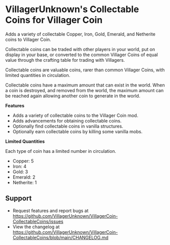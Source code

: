 # VillagerUnknown's Collectable Coins for Villager Coin

Adds a variety of collectable Copper, Iron, Gold, Emerald, and Netherite coins to Villager Coin.

Collectable coins can be traded with other players in your world, put on display in your base, or converted to the common Villager Coins of equal value through the crafting table for trading with Villagers.

Collectable coins are valuable coins, rarer than common Villager Coins, with limited quantities in circulation. 

Collectable coins have a maximum amount that can exist in the world. 
When a coin is destroyed, and removed from the world, the maximum amount can be reached again allowing another coin to generate in the world.

**Features**

* Adds a variety of collectable coins to the Villager Coin mod.
* Adds advancements for obtaining collectable coins.
* Optionally find collectable coins in vanilla structures.
* Optionally earn collectable coins by killing some vanilla mobs.

**Limited Quantities**

Each type of coin has a limited number in circulation.

- Copper: 5
- Iron: 4
- Gold: 3
- Emerald: 2
- Netherite: 1

## Support

* Request features and report bugs at https://github.com/VillagerUnknown/VillagerCoin-CollectableCoins/issues
* View the changelog at https://github.com/VillagerUnknown/VillagerCoin-CollectableCoins/blob/main/CHANGELOG.md